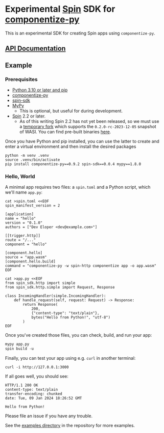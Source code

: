 # Experimental [Spin](https://github.com/fermyon/spin) SDK for [componentize-py](https://pypi.org/project/componentize-py/)

This is an experimental SDK for creating Spin apps using `componentize-py`.

## [API Documentation](https://dicej.github.io/experimental-spin-python-sdk/index.html)

## Example

### Prerequisites

- [Python 3.10 or later and pip](https://www.python.org/downloads/)
- [componentize-py](https://pypi.org/project/componentize-py/)
- [spin-sdk](https://pypi.org/project/spin-sdk/)
- [MyPy](https://pypi.org/project/mypy/)
    - This is optional, but useful for during development.
- [Spin](https://github.com/fermyon/spin) 2.2 or later.
    - As of this writing Spin 2.2 has not yet been released, so we must use a [temporary fork](https://github.com/dicej/spin/tree/wasmtime-16) which supports the `0.2.0-rc-2023-12-05` snapshot of WASI.  You can find pre-built binaries [here](https://github.com/dicej/spin/releases/tag/canary).

Once you have Python and pip installed, you can use the latter to create and
enter a virtual environment and then install the desired packages

```
python -m venv .venv
source .venv/bin/activate
pip install componentize-py==0.9.2 spin-sdk==0.0.4 mypy==1.8.0
```

### Hello, World

A minimal app requires two files: a `spin.toml` and a Python script, which we'll name `app.py`:

```
cat >spin.toml <<EOF
spin_manifest_version = 2

[application]
name = "hello"
version = "0.1.0"
authors = ["Dev Eloper <dev@example.com>"]

[[trigger.http]]
route = "/..."
component = "hello"

[component.hello]
source = "app.wasm"
[component.hello.build]
command = "componentize-py -w spin-http componentize app -o app.wasm"
EOF
```

```
cat >app.py <<EOF
from spin_sdk.http import simple
from spin_sdk.http.simple import Request, Response

class IncomingHandler(simple.IncomingHandler):
    def handle_request(self, request: Request) -> Response:
        return Response(
            200,
            {"content-type": "text/plain"},
            bytes("Hello from Python!", "utf-8")
        )
EOF
```

Once you've created those files, you can check, build, and run your app:

```.py
mypy app.py
spin build -u
```

Finally, you can test your app using e.g. `curl` in another terminal:

```
curl -i http://127.0.0.1:3000
```

If all goes well, you should see:

```
HTTP/1.1 200 OK
content-type: text/plain
transfer-encoding: chunked
date: Tue, 09 Jan 2024 18:26:52 GMT

Hello from Python!
```

Please file an issue if you have any trouble.

See the [examples directory](https://github.com/dicej/experimental-spin-python-sdk/tree/main/examples) in the repository for more examples.
